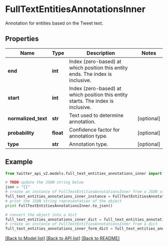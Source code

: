 # FullTextEntitiesAnnotationsInner

Annotation for entities based on the Tweet text.

## Properties
Name | Type | Description | Notes
------------ | ------------- | ------------- | -------------
**end** | **int** | Index (zero-based) at which position this entity ends.  The index is inclusive. | 
**start** | **int** | Index (zero-based) at which position this entity starts.  The index is inclusive. | 
**normalized_text** | **str** | Text used to determine annotation. | [optional] 
**probability** | **float** | Confidence factor for annotation type. | [optional] 
**type** | **str** | Annotation type. | [optional] 

## Example

```python
from twitter_api_v2.models.full_text_entities_annotations_inner import FullTextEntitiesAnnotationsInner

# TODO update the JSON string below
json = "{}"
# create an instance of FullTextEntitiesAnnotationsInner from a JSON string
full_text_entities_annotations_inner_instance = FullTextEntitiesAnnotationsInner.from_json(json)
# print the JSON string representation of the object
print FullTextEntitiesAnnotationsInner.to_json()

# convert the object into a dict
full_text_entities_annotations_inner_dict = full_text_entities_annotations_inner_instance.to_dict()
# create an instance of FullTextEntitiesAnnotationsInner from a dict
full_text_entities_annotations_inner_form_dict = full_text_entities_annotations_inner.from_dict(full_text_entities_annotations_inner_dict)
```
[[Back to Model list]](../README.md#documentation-for-models) [[Back to API list]](../README.md#documentation-for-api-endpoints) [[Back to README]](../README.md)


